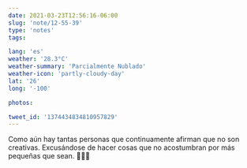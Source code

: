 ```yaml
---
date: 2021-03-23T12:56:16-06:00
slug: 'note/12-55-39'
type: 'notes'
tags:

lang: 'es'
weather: '28.3°C'
weather-summary: 'Parcialmente Nublado'
weather-icon: 'partly-cloudy-day'
lat: '26'
long: '-100'

photos:

tweet_id: '1374434834810957829'
---
```

Como aún hay tantas personas que continuamente afirman que no son creativas. Excusándose de hacer cosas que no acostumbran por más pequeñas que sean. 🤦🏻‍♂️ 